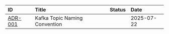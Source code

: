 | ID | Title | Status | Date |
|:-------|:------|:-------|:-----|
| [ADR-001](adr-001-kafka-topic-naming-convention) | Kafka Topic Naming Convention | <Badge type="info" text="Proposed" /> | 2025-07-22 |